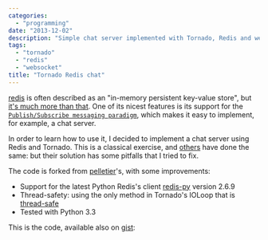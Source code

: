 ```yaml
---
categories:
  - "programming"
date: "2013-12-02"
description: "Simple chat server implemented with Tornado, Redis and websockets"
tags:
  - "tornado"
  - "redis"
  - "websocket"
title: "Tornado Redis chat"
---
```


[redis][3] is often described as an "in-memory persistent key-value store", but
[it's much more than that][5]. One of its nicest features is its support for
the [`Publish/Subscribe messaging paradigm`][6], which makes it easy to
implement, for example, a chat server.

In order to learn how to use it, I decided to implement a chat server using
Redis and Tornado. This is a classical exercise, and [others][2] have done the
same: but their solution has some pitfalls that I tried to fix.

The code is forked from [pelletier][2]'s, with some improvements:

* Support for the latest Python Redis's client [redis-py][4] version 2.6.9
* Thread-safety: using the only method in Tornado's IOLoop that is
  [thread-safe][7]
* Tested with Python 3.3

This is the code, available also on [gist][1]:

<script src="https://gist.github.com/lbolla/4754600.js"></script>


   [1]: https://gist.github.com/lbolla/4754600
   [2]: https://gist.github.com/pelletier/532067
   [3]: http://redis.io/
   [4]: http://redis-py.readthedocs.org/en/latest/
   [5]: http://openmymind.net/2012/1/23/The-Little-Redis-Book/
   [6]: http://redis.io/topics/pubsub
   [7]: http://www.tornadoweb.org/documentation/ioloop.html?highlight=add_callback#tornado.ioloop.IOLoop.add_callback
